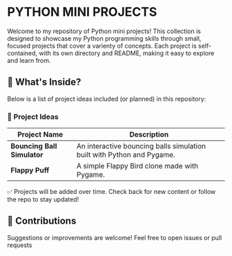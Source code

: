 # PYTHON MINI PROJECTS
Welcome to my repository of Python mini projects! This collection is designed to showcase my Python programming skills through small, focused projects that cover a varienty of concepts. Each project is self-contained, with its own directory and README, making it easy to explore and learn from.

## 📌 What's Inside?
Below is a list of project ideas included (or planned) in this repository:

### 🔧 Project Ideas
| Project Name                   | Description                                                                 |
| ------------------------------ | --------------------------------------------------------------------------- |
| **Bouncing Ball Simulator**    | An interactive bouncing balls simulation built with Python and Pygame.      |
| **Flappy Puff**                | A simple Flappy Bird clone made with Pygame.                                |

✅ Projects will be added over time. Check back for new content or follow the repo to stay updated!

## 📩 Contributions
Suggestions or improvements are welcome! Feel free to open issues or pull requests
